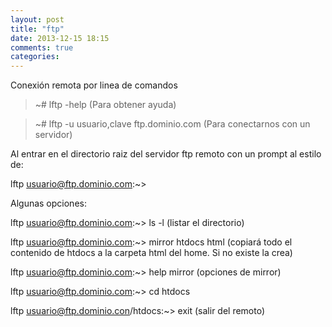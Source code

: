```yaml
---
layout: post
title: "ftp"
date: 2013-12-15 18:15
comments: true
categories: 
---
```

Conexión remota por linea de comandos

>~# lftp -help (Para obtener ayuda)

>~# lftp -u usuario,clave ftp.dominio.com (Para conectarnos con un servidor)

Al entrar en el directorio raiz del servidor ftp remoto con un prompt al estilo de:

lftp usuario@ftp.dominio.com:~>

Algunas opciones:

lftp usuario@ftp.dominio.com:~> ls -l (listar el directorio)

lftp usuario@ftp.dominio.com:~> mirror htdocs html (copiará todo el contenido de htdocs a la carpeta html del home. Si no existe la crea)

lftp usuario@ftp.dominio.com:~> help mirror (opciones de mirror)

lftp usuario@ftp.dominio.com:~> cd htdocs

lftp usuario@ftp.dominio.con/htdocs:~> exit (salir del remoto)

